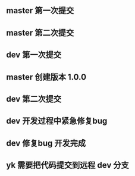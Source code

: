 ## master 第一次提交
## master 第二次提交
## dev 第一次提交
## master 创建版本 1.0.0
## dev 第二次提交
## dev 开发过程中紧急修复bug
## dev 修复bug 开发完成
## yk 需要把代码提交到远程 dev 分支
